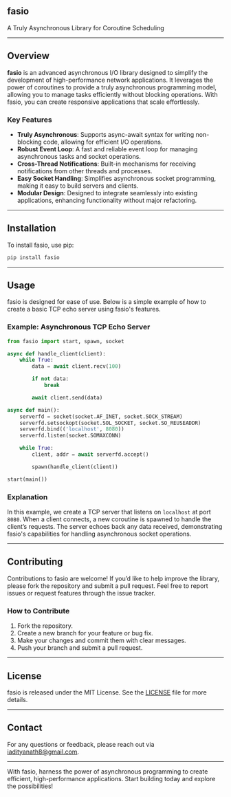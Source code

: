 <!-- <img src="fasio.webp" alt="My Project Logo" style="width: 150px; height: auto; border: 2px solid #000; border-radius: 100%;"/> -->


## fasio  
A Truly Asynchronous Library for Coroutine Scheduling

---

## Overview

**fasio** is an advanced asynchronous I/O library designed to simplify the development of high-performance network applications. It leverages the power of coroutines to provide a truly asynchronous programming model, allowing you to manage tasks efficiently without blocking operations. With fasio, you can create responsive applications that scale effortlessly.

### Key Features

- **Truly Asynchronous**: Supports async-await syntax for writing non-blocking code, allowing for efficient I/O operations.
- **Robust Event Loop**: A fast and reliable event loop for managing asynchronous tasks and socket operations.
- **Cross-Thread Notifications**: Built-in mechanisms for receiving notifications from other threads and processes.
- **Easy Socket Handling**: Simplifies asynchronous socket programming, making it easy to build servers and clients.
- **Modular Design**: Designed to integrate seamlessly into existing applications, enhancing functionality without major refactoring.

---

## Installation

To install fasio, use pip:

```bash
pip install fasio
```

---

## Usage

fasio is designed for ease of use. Below is a simple example of how to create a basic TCP echo server using fasio's features.

### Example: Asynchronous TCP Echo Server

```python
from fasio import start, spawn, socket

async def handle_client(client):
    while True:
        data = await client.recv(100)

        if not data:
            break

        await client.send(data)

async def main():
    serverfd = socket(socket.AF_INET, socket.SOCK_STREAM)
    serverfd.setsockopt(socket.SOL_SOCKET, socket.SO_REUSEADDR)
    serverfd.bind(('localhost', 8080))
    serverfd.listen(socket.SOMAXCONN)

    while True:
        client, addr = await serverfd.accept()

        spawn(handle_client(client))

start(main())
```

### Explanation

In this example, we create a TCP server that listens on `localhost` at port `8080`. When a client connects, a new coroutine is spawned to handle the client’s requests. The server echoes back any data received, demonstrating fasio's capabilities for handling asynchronous socket operations.

---

## Contributing

Contributions to fasio are welcome! If you’d like to help improve the library, please fork the repository and submit a pull request. Feel free to report issues or request features through the issue tracker.

### How to Contribute

1. Fork the repository.
2. Create a new branch for your feature or bug fix.
3. Make your changes and commit them with clear messages.
4. Push your branch and submit a pull request.

---

## License

fasio is released under the MIT License. See the [LICENSE](LICENSE) file for more details.

---

## Contact

For any questions or feedback, please reach out via [iadityanath8@gmail.com](mailto:your.email@example.com).

---

With fasio, harness the power of asynchronous programming to create efficient, high-performance applications. Start building today and explore the possibilities!
